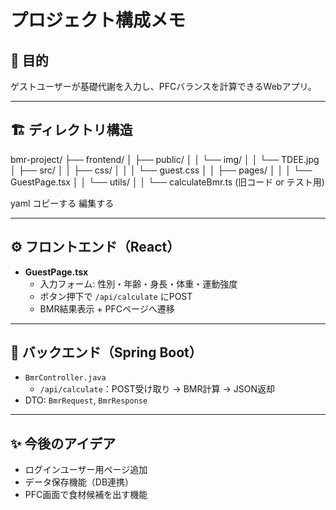 # プロジェクト構成メモ

## 🎯 目的
ゲストユーザーが基礎代謝を入力し、PFCバランスを計算できるWebアプリ。

---

## 🏗️ ディレクトリ構造

bmr-project/
├── frontend/
│ ├── public/
│ │ └── img/
│ │ └── TDEE.jpg
│ ├── src/
│ │ ├── css/
│ │ │ └── guest.css
│ │ ├── pages/
│ │ │ └── GuestPage.tsx
│ │ └── utils/
│ │ └── calculateBmr.ts (旧コード or テスト用)

yaml
コピーする
編集する

---

## ⚙️ フロントエンド（React）

- **GuestPage.tsx**
  - 入力フォーム: 性別・年齢・身長・体重・運動強度
  - ボタン押下で `/api/calculate` にPOST
  - BMR結果表示 + PFCページへ遷移

---

## 🧠 バックエンド（Spring Boot）

- `BmrController.java`
  - `/api/calculate`：POST受け取り → BMR計算 → JSON返却
- DTO: `BmrRequest`, `BmrResponse`

---

## ✨ 今後のアイデア
- ログインユーザー用ページ追加
- データ保存機能（DB連携）
- PFC画面で食材候補を出す機能